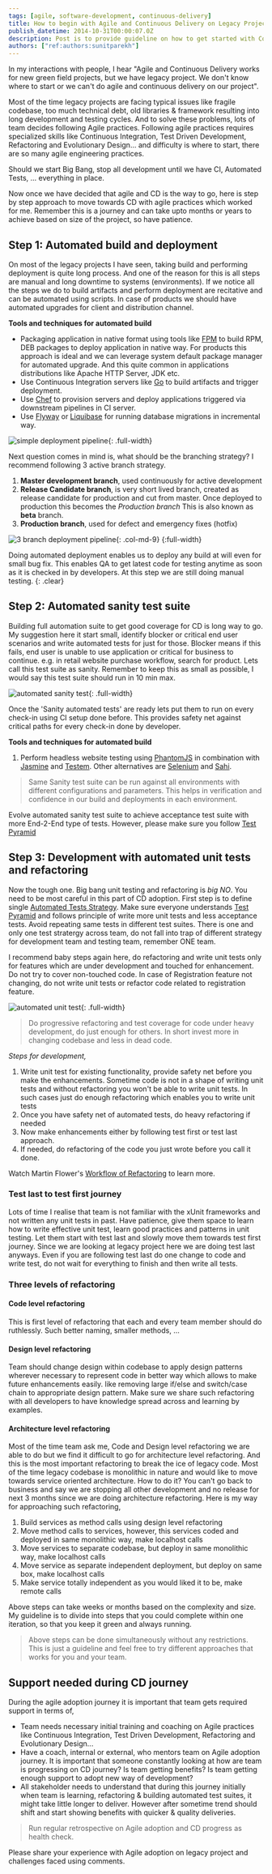 ```yaml
---
tags: [agile, software-development, continuous-delivery]
title: How to begin with Agile and Continuous Delivery on Legacy Projects?
publish_datetime: 2014-10-31T00:00:07.0Z
description: Post is to provide guideline on how to get started with Continuous Delivery on Legacy Projects. "Agile and Continuous Delivery works for new green field projects, but we have legacy project. We don't to where to start or we can't do agile".
authors: ["ref:authors:sunitparekh"]
---
```


In my interactions with people, I hear "Agile and Continuous Delivery works for new green field projects, but we have legacy project. We don't know where to start or we can't do agile and continuous delivery on our project". 

Most of the time legacy projects are facing typical issues like fragile codebase, too much technical debt, old libraries &amp; framework resulting into long development and testing cycles. And to solve these problems, lots of team decides following Agile practices. Following agile practices requires specialized skills like Continuous Integration, Test Driven Development, Refactoring and Evolutionary Design... and difficulty is where to start, there are so many agile engineering practices.

Should we start Big Bang, stop all development until we have CI, Automated Tests, ... everything in place.

Now once we have decided that agile and CD is the way to go, here is step by step approach to move towards CD with agile practices which worked for me. Remember this is a journey and can take upto months or years to achieve based on size of the project, so have patience.



## Step 1: Automated build and deployment

On most of the legacy projects I have seen, taking build and performing deployment is quite long process. And one of the reason for this is all steps are manual and long downtime to systems (environments). If we notice all the steps we do to build artifacts and perform deployment are recitative and can be automated using scripts. In case of products we should have automated upgrades for client and distribution channel.  

**Tools and techniques for automated build**

- Packaging application in native format using tools like [FPM](https://github.com/jordansissel/fpm) to build RPM, DEB packages to deploy application in native way. For products this approach is ideal and we can leverage system default package manager for automated upgrade. And this quite common in applications distributions like Apache HTTP Server, JDK etc. 
- Use Continuous Integration servers like [Go](http://www.go.cd/) to build artifacts and trigger deployment.
- Use [Chef](http://www.getchef.com/chef/) to provision servers and deploy applications triggered via downstream pipelines in CI server.
- Use [Flyway](http://flywaydb.org/) or [Liquibase](http://www.liquibase.org/) for running database migrations in incremental way.


![simple deployment pipeline](ref:images:posts/agile-continuous-delivery-on-legacy-projects/images/simple-pipeline.svg){: .full-width}


Next question comes in mind is, what should be the branching strategy? I recommend following 3 active branch strategy. 

1. **Master development branch**, used continuously for active development
2. **Release Candidate branch**, is very short lived branch, created as release candidate for production and cut from master. Once deployed to production this becomes the _Production branch_ This is also known as **beta** branch. 
3. **Production branch**, used for defect and emergency fixes (hotfix)



![3 branch deployment pipeline](ref:images:posts/agile-continuous-delivery-on-legacy-projects/images/3-branch-pipeline.svg){: .col-md-9}
{:full-width}


Doing automated deployment enables us to deploy any build at will even for small bug fix. This enables QA to get latest code for testing anytime as soon as it is checked in by developers. At this step we are still doing manual testing. 
{: .clear}

## Step 2: Automated sanity test suite

Building full automation suite to get good coverage for CD is long way to go. My suggestion here it start small, identify blocker or critical end user scenarios and write automated tests for just for those. Blocker means if this fails, end user is unable to use application or critical for business to continue. e.g. in retail website purchase workflow, search for product. Lets call this test suite as sanity. Remember to keep this as small as possible, I would say this test suite should run in 10 min max. 
  
![automated sanity test](ref:images:posts/agile-continuous-delivery-on-legacy-projects/images/automated-sanity-test.svg){: .full-width}
  
Once the 'Sanity automated tests' are ready lets put them to run on every check-in using CI setup done before. This provides safety net against critical paths for every check-in done by developer.  

**Tools and techniques for automated build**

1. Perform headless website testing using [PhantomJS](http://phantomjs.org/headless-testing.html) in combination with [Jasmine](http://jasmine.github.io/) and [Testem](https://github.com/airportyh/testem). Other alternatives are [Selenium](http://docs.seleniumhq.org/) and [Sahi](http://sahi.co.in/sahi-open-source/).

 
> Same Sanity test suite can be run against all environments with different configurations and parameters. This helps in verification and confidence in our build and deployments in each environment.  

Evolve automated sanity test suite to achieve acceptance test suite with more End-2-End type of tests. However, please make sure you follow [Test Pyramid](http://martinfowler.com/bliki/TestPyramid.html) 
 
## Step 3: Development with automated unit tests and refactoring 

Now the tough one. Big bang unit testing and refactoring is *big NO*. You need to be most careful in this part of CD adoption. First step is to define single [Automated Tests Strategy](). Make sure everyone understands [Test Pyramid](http://martinfowler.com/bliki/TestPyramid.html) and follows principle of write more unit tests and less acceptance tests. Avoid repeating same tests in different test suites. There is one and only one test stratergy across team, do not fall into trap of different strategy for development team and testing team, remember ONE team.    

I recommend baby steps again here, do refactoring and write unit tests only for features which are under development and touched for enhancement. Do not try to cover non-touched code. In case of Registration feature not changing, do not write unit tests or refactor code related to registration feature. 

![automated unit test](ref:images:posts/agile-continuous-delivery-on-legacy-projects/images/automated-unit-test.svg){: .full-width}

> Do progressive refactoring and test coverage for code under heavy development, do just enough for others. In short invest more in changing codebase and less in dead code.  

*Steps for development,*

1. Write unit test for existing functionality, provide safety net before you make the enhancements. Sometime code is not in a shape of writing unit tests and without refactoring you won't be able to write unit tests. In such cases just do enough refactoring which enables you to write unit tests
3. Once you have safety net of automated tests, do heavy refactoring if needed 
4. Now make enhancements either by following test first or test last approach.
5. If needed, do refactoring of the code you just wrote before you call it done.

Watch Martin Flower's [Workflow of Refactoring](https://www.youtube.com/watch?v=vqEg37e4Mkw) to learn more.
 
### Test last to test first journey

Lots of time I realise that team is not familiar with the xUnit frameworks and not written any unit tests in past. Have patience, give them space to learn how to write effective unit test, learn good practices and patterns in unit testing. Let them start with test last and slowly move them towards test first journey. Since we are looking at legacy project here we are doing test last anyways. Even if you are following test last do one change to code and write test, do not wait for everything to finish and then write all tests.

### Three levels of refactoring

#### Code level refactoring

This is first level of refactoring that each and every team member should do ruthlessly. Such better naming, smaller methods, ...
 
#### Design level refactoring

Team should change design within codebase to apply design patterns wherever necessary to represent code in better way which allows to make future enhancements easily. like removing large if/else and switch/case chain to appropriate design pattern. Make sure we share such refactoring with all developers to have knowledge spread across and learning by examples.
 
#### Architecture level refactoring

Most of the time team ask me, Code and Design level refactoring we are able to do but we find it difficult to go for architecture level refactoring. And this is the most important refactoring to break the ice of legacy code. Most of the time legacy codebase is monolithic in nature and would like to move towards service oriented architecture. How to do it? You can't go back to business and say we are stopping all other development and no release for next 3 months since we are doing architecture refactoring. Here is my way for approaching such refactoring, 
  
1. Build services as method calls using design level refactoring
2. Move method calls to services, however, this services coded and deployed in same monolithic way, make localhost calls 
3. Move services to separate codebase, but deploy in same monolithic way, make localhost calls
4. Move service as separate independent deployment, but deploy on same box, make localhost calls
5. Make service totally independent as you would liked it to be, make remote calls

Above steps can take weeks or months based on the complexity and size. My guideline is to divide into steps that you could complete within one iteration, so that you keep it green and always running.

> Above steps can be done simultaneously without any restrictions. This is just a guideline and feel free to try different approaches that works for you and your team.

## Support needed during CD journey

During the agile adoption journey it is important that team gets required support in terms of,

- Team needs necessary initial training and coaching on Agile practices like Continuous Integration, Test Driven Development, Refactoring and Evolutionary Design...
- Have a coach, internal or external, who mentors team on Agile adoption journey. It is important that someone constantly looking at how are team is progressing on CD journey? Is team getting benefits? Is team getting enough support to adopt new way of development?
- All stakeholder needs to understand that during this journey initially when team is learning, refactoring & building automated test suites, it might take little longer to deliver. However after sometime trend should shift and start showing benefits with quicker & quality deliveries.

> Run regular retrospective on Agile adoption and CD progress as health check.

Please share your experience with Agile adoption on legacy project and challenges faced using comments.
   




